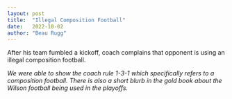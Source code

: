 ```yaml
---
layout: post
title:  "Illegal Composition Football"
date:   2022-10-02
author: "Beau Rugg"
---
```


After his team fumbled a kickoff, coach complains that opponent is using an illegal composition football.

<!--more-->

<em>We were able to show the coach rule 1-3-1 which specifically refers to a composition football.  There is also a short blurb in the gold book about the Wilson football being used in the playoffs.</em>